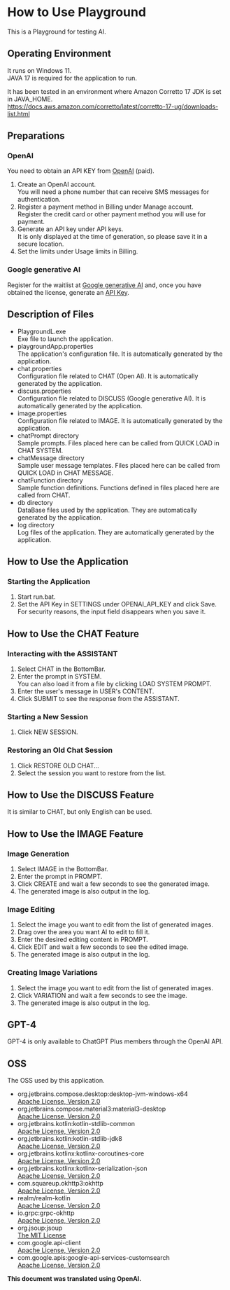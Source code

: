 # How to Use Playground

This is a Playground for testing AI.

## Operating Environment
It runs on Windows 11.  
JAVA 17 is required for the application to run.  

It has been tested in an environment where Amazon Corretto 17 JDK is set in JAVA_HOME.  
https://docs.aws.amazon.com/corretto/latest/corretto-17-ug/downloads-list.html

## Preparations

### OpenAI
You need to obtain an API KEY from [OpenAI](https://openai.com/) (paid).
1. Create an OpenAI account.  
   You will need a phone number that can receive SMS messages for authentication.
2. Register a payment method in Billing under Manage account.  
   Register the credit card or other payment method you will use for payment.
3. Generate an API key under API keys.  
   It is only displayed at the time of generation, so please save it in a secure location.
4. Set the limits under Usage limits in Billing.

### Google generative AI
Register for the waitlist at [Google generative AI](https://developers.generativeai.google/) and, once you have obtained the license, generate an [API Key](https://developers.generativeai.google/products/palm).

## Description of Files
- PlaygroundL.exe  
  Exe file to launch the application.
- playgroundApp.properties  
  The application's configuration file. It is automatically generated by the application.
- chat.properties  
  Configuration file related to CHAT (Open AI). It is automatically generated by the application.
- discuss.properties  
  Configuration file related to DISCUSS (Google generative AI). It is automatically generated by the application.
- image.properties  
  Configuration file related to IMAGE. It is automatically generated by the application.
- chatPrompt directory  
  Sample prompts. Files placed here can be called from QUICK LOAD in CHAT SYSTEM.
- chatMessage directory  
  Sample user message templates. Files placed here can be called from QUICK LOAD in CHAT MESSAGE.
- chatFunction directory  
  Sample function definitions. Functions defined in files placed here are called from CHAT.
- db directory  
  DataBase files used by the application. They are automatically generated by the application.
- log directory  
  Log files of the application. They are automatically generated by the application.

## How to Use the Application

### Starting the Application
1. Start run.bat.
2. Set the API Key in SETTINGS under OPENAI_API_KEY and click Save.  
   For security reasons, the input field disappears when you save it.

## How to Use the CHAT Feature

### Interacting with the ASSISTANT
1. Select CHAT in the BottomBar.
2. Enter the prompt in SYSTEM.  
   You can also load it from a file by clicking LOAD SYSTEM PROMPT.
3. Enter the user's message in USER's CONTENT.
4. Click SUBMIT to see the response from the ASSISTANT.

### Starting a New Session
1. Click NEW SESSION.

### Restoring an Old Chat Session
1. Click RESTORE OLD CHAT...
2. Select the session you want to restore from the list.

## How to Use the DISCUSS Feature
It is similar to CHAT, but only English can be used.  

## How to Use the IMAGE Feature

### Image Generation
1. Select IMAGE in the BottomBar.
2. Enter the prompt in PROMPT.
3. Click CREATE and wait a few seconds to see the generated image.
4. The generated image is also output in the log.

### Image Editing
1. Select the image you want to edit from the list of generated images.
2. Drag over the area you want AI to edit to fill it.
3. Enter the desired editing content in PROMPT.
4. Click EDIT and wait a few seconds to see the edited image.
5. The generated image is also output in the log.

### Creating Image Variations
1. Select the image you want to edit from the list of generated images.
2. Click VARIATION and wait a few seconds to see the image.
3. The generated image is also output in the log.

## GPT-4
GPT-4 is only available to ChatGPT Plus members through the OpenAI API.  

## OSS
The OSS used by this application.  

- org.jetbrains.compose.desktop:desktop-jvm-windows-x64  
  [Apache License, Version 2.0](http://www.apache.org/licenses/LICENSE-2.0.txt)
- org.jetbrains.compose.material3:material3-desktop  
  [Apache License, Version 2.0](http://www.apache.org/licenses/LICENSE-2.0.txt)
- org.jetbrains.kotlin:kotlin-stdlib-common  
  [Apache License, Version 2.0](http://www.apache.org/licenses/LICENSE-2.0.txt)
- org.jetbrains.kotlin:kotlin-stdlib-jdk8  
  [Apache License, Version 2.0](http://www.apache.org/licenses/LICENSE-2.0.txt)
- org.jetbrains.kotlinx:kotlinx-coroutines-core  
  [Apache License, Version 2.0](http://www.apache.org/licenses/LICENSE-2.0.txt)
- org.jetbrains.kotlinx:kotlinx-serialization-json  
  [Apache License, Version 2.0](http://www.apache.org/licenses/LICENSE-2.0.txt)
- com.squareup.okhttp3:okhttp  
  [Apache License, Version 2.0](http://www.apache.org/licenses/LICENSE-2.0.txt)
- realm/realm-kotlin  
  [Apache License, Version 2.0](http://www.apache.org/licenses/LICENSE-2.0.txt)
- io.grpc:grpc-okhttp  
  [Apache License, Version 2.0](http://www.apache.org/licenses/LICENSE-2.0.txt)
- org.jsoup:jsoup  
  [The MIT License](https://github.com/jhy/jsoup/blob/master/LICENSE)
- com.google.api-client  
  [Apache License, Version 2.0](http://www.apache.org/licenses/LICENSE-2.0.txt)
- com.google.apis:google-api-services-customsearch  
  [Apache License, Version 2.0](http://www.apache.org/licenses/LICENSE-2.0.txt)

**This document was translated using OpenAI.**
